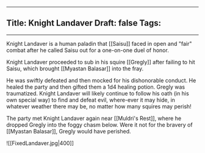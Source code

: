 
---
Title: Knight Landaver
Draft: false
Tags:
  - 
---

Knight Landaver is a human paladin that [[Saisu]] faced in open and "fair" combat after he called Saisu out for a one-on-one duel of honor. 

Knight Landaver proceeded to sub in his squire [[Gregly]] after failing to hit Saisu, which brought [[Myastan Balasar]] into the fray. 

He was swiftly defeated and then mocked for his dishonorable conduct. He healed the party and then gifted them a 1d4 healing potion. Gregly was traumatized. Knight Landaver will likely continue to follow his oath (in his own special way) to find and defeat evil, where-ever it may hide, in whatever weather there may be, no matter how many squires may perish!

The party met Knight Landaver again near [[Muldri's Rest]], where he dropped Gregly into the foggy chasm below. Were it not for the bravery of [[Myastan Balasar]], Gregly would have perished. 

![[FixedLandaver.jpg|400]]